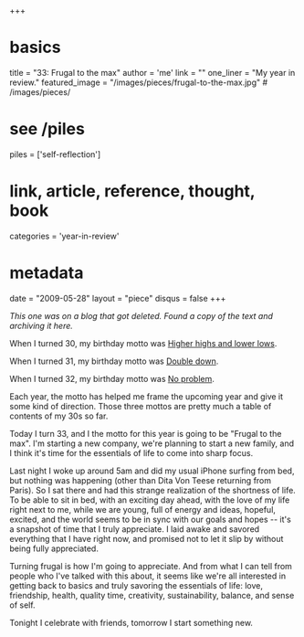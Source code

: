 +++
# basics
title     		 = "33: Frugal to the max"
author    		 = 'me'
link      		 = ""
one_liner 		 = "My year in review."
featured_image = "/images/pieces/frugal-to-the-max.jpg" # /images/pieces/

# see /piles
piles     		 = ['self-reflection']

# link, article, reference, thought, book
categories 		 = 'year-in-review' 

# metadata
date      		 = "2009-05-28"
layout    		 = "piece"
disqus    		 = false
+++

*This one was on a blog that got deleted. Found a copy of the text and archiving it here.*

When I turned 30, my birthday motto was [Higher highs and lower lows](/blog/2006/05-31-higher-highs-lower-lows).

When I turned 31, my birthday motto was [Double down](/blog/2007/05-29-double-down).

When I turned 32, my birthday motto was [No problem](/blog/2008/05-27-no-problem).

Each year, the motto has helped me frame the upcoming year and give it some kind of direction. Those three mottos are pretty much a table of contents of my 30s so far.

Today I turn 33, and I the motto for this year is going to be "Frugal to the max". I'm starting a new company, we're planning to start a new family, and I think it's time for the essentials of life to come into sharp focus.

Last night I woke up around 5am and did my usual iPhone surfing from bed, but nothing was happening (other than Dita Von Teese returning from Paris). So I sat there and had this strange realization of the shortness of life. To be able to sit in bed, with an exciting day ahead, with the love of my life right next to me, while we are young, full of energy and ideas, hopeful, excited, and the world seems to be in sync with our goals and hopes -- it's a snapshot of time that I truly appreciate. I laid awake and savored everything that I have right now, and promised not to let it slip by without being fully appreciated.

Turning frugal is how I'm going to appreciate. And from what I can tell from people who I've talked with this about, it seems like we're all interested in getting back to basics and truly savoring the essentials of life: love, friendship, health, quality time, creativity, sustainability, balance, and sense of self.

Tonight I celebrate with friends, tomorrow I start something new.